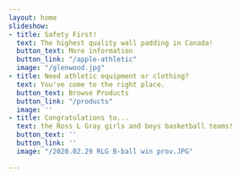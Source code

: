 ```yaml
---
layout: home
slideshow:
- title: Safety First!
  text: The highest quality wall padding in Canada!
  button_text: More information
  button_link: "/apple-athletic"
  image: "/glenwood.jpg"
- title: Need athletic equipment or clothing?
  text: You've come to the right place.
  button_text: Browse Products
  button_link: "/products"
  image: ''
- title: Congratulations to...
  text: the Ross L Gray girls and boys basketball teams!
  button_text: ''
  button_link: ''
  image: "/2020.02.29 RLG B-ball win prov.JPG"

---
```

